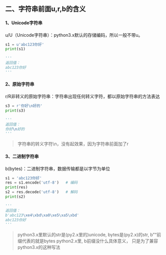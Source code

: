 ## 二、字符串前面u,r,b的含义

#### 1、Unicode字符串
u/U（Unicode字符串）：python3.x默认的存储编码，所以一般不带u。

```python
s1 = u'abc123你好'
print(s1)

'''
返回值：
abc123你好
'''
```

#### 2、原始字符串
r/R非转义的原始字符串：字符串出现任何转义字符，都以原始字符串的方法表达
```python
s3 = r'你好\n好的'
print(s3)

'''
返回值：
你好\n好的
'''
```
> 字符串的转义字符\n，没有起效果，因为字符串前面加了r

#### 3、二进制字符串
b(bytes)：二进制字符串，数据传输都是以字节为单位
```python
s1 = 'abc123你好'
res = s1.encode('utf-8')   # 编码
print(res)
s2 = res.decode('utf-8')   # 解码
print(s2) 

'''
返回值：
b'abc123\xe4\xbd\xa0\xe5\xa5\xbd'
abc123你好
'''
```
> python3.x里默认的str是(py2.x里的)unicode, bytes是(py2.x)的str, b”“前缀代表的就是bytes 
> python2.x里, b前缀没什么具体意义， 只是为了兼容python3.x的这种写法

